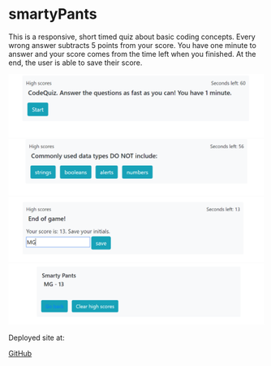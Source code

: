 # smartyPants

This is a responsive, short timed quiz about basic coding concepts. Every wrong answer subtracts 5 points from your score. You have one minute to answer and your score comes from the time left when you finished.
At the end, the user is able to save their score.

![SmartyPants_Game_Landing](./assets/img/index-first.PNG)
![SmartyPants_Game_Count-down](./assets/img/index-second.PNG)
![SmartyPants_Game_End](./assets/img/index-end.PNG)
![SmartyPants_Game_Save-Initials](./assets/img/savedInitials.PNG)


Deployed site at:

[GitHub](https://tantatinta.github.io/smartyPants/)



